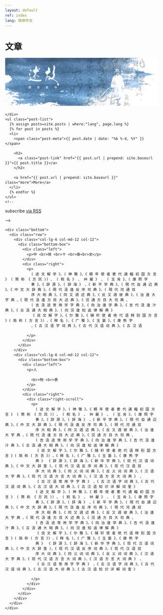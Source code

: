```yaml
---
layout: default
ref: index
lang: 简体中文
---
```



<div class="home-page">

  <div class="container">
    <h1 class="page-heading">文章</h1>
    <div class="home-banner">
      <img alt="" src="/assets/images/banner.png">

    </div>
    <ul class="post-list">
      {% assign posts=site.posts | where:"lang", page.lang %}
      {% for post in posts %}
      <li>
        <span class="post-meta">{{ post.date | date: "%b %-d, %Y" }}</span>

        <h2>
          <a class="post-link" href="{{ post.url | prepend: site.baseurl }}">{{ post.title }}</a>
        </h2>

        <a href="{{ post.url | prepend: site.baseurl }}" class="more">More</a>
      </li>
      {% endfor %}
    </ul>
    <!--
  <p class="rss-subscribe">subscribe <a href="{{ "/feed.xml" | prepend: site.baseurl }}">via RSS</a></p> -->

    <div class="bottom">
      <div class="row">
        <div class="col-lg-6 col-md-12 col-12">
          <div class="bottom-box">
            <div class="left">
              <p>中 <br>晓 <br>十 <br>奥<br>史</p>
            </div>
            <div class="right">
              <p>
                ( 途 文 解 学 》、( 神 雅 》、《 頼 年 使 者 委 代 通 輻 初 国 方 言 》 ( 筒 称 《 方 託 )) 、 ( 税 名 》 、 艸 雇 》 、 ( 玉 肯 》、( 康 照 字
                奏 》、《 辞 源 》、( 辞 海 》 、《 新 平 学 典 》、( 現 代 沓 通 辺 典 》、《 中 文 大 辞 典 》、《 現 代 汲 逢 反 序 司 典 》、( 現 代 河 通 双
                序 大 砲 典 》、《 同 又 週 述 典 》、《 反 又 週 彼 典 》、《 治 逢 大 字 典 、《 現 代 汲 逢 方 目 大 述 典 》、《 況 通 方 目 大 司 典 、
                ( 吉 汲 途 常 用 学 字 典 》、《 向 治 逢 学 典 》、《 吉 代 汲 逢 汁 典 》、《 古 汲 通 大 砲 典 》、( 向 況 逢 知 返 律 解 典 》
                《 说 文 解 字 》、《 尔 雅 》、《 辅 轩 使 者 绝 代 语 释 别 国 方 言 》( 简 称 ( 方 言 》) 、《 释 名 )、《 广 雅 》、《 玉 篓 》、《 康 熊 字
                、《 古 汉 语 字 词 典 》、《 古 代 汉 语 词 典 》、《 古 汉 语

              </p>
            </div>
          </div>
        </div>
        <div class="col-lg-6 col-md-12 col-12">
          <div class="bottom-box">
            <div class="left">
              <p>人

                <br>物 <br>表
              </p>
            </div>
            <div class="right">
              <div class="right-scroll">
                <p>
                  ( 途 文 解 学 》、( 神 雅 》、《 頼 年 使 者 委 代 通 輻 初 国 方 言 》 ( 筒 称 《 方 託 )) 、 ( 税 名 》 、 艸 雇 》 、 ( 玉 肯 》、( 康 照 字
                  奏 》、《 辞 源 》、( 辞 海 》 、《 新 平 学 典 》、( 現 代 沓 通 辺 典 》、《 中 文 大 辞 典 》、《 現 代 汲 逢 反 序 司 典 》、( 現 代 河 通 双
                  序 大 砲 典 》、《 同 又 週 述 典 》、《 反 又 週 彼 典 》、《 治 逢 大 字 典 、《 現 代 汲 逢 方 目 大 述 典 》、《 況 通 方 目 大 司 典 、
                  ( 吉 汲 途 常 用 学 字 典 》、《 向 治 逢 学 典 》、《 吉 代 汲 逢 汁 典 》、《 古 汲 通 大 砲 典 》、( 向 況 逢 知 返 律 解 典 》
                  《 说 文 解 字 》、《 尔 雅 》、《 辅 轩 使 者 绝 代 语 释 别 国 方 言 》( 简 称 ( 方 言 》) 、《 释 名 )、《 广 雅 》、《 玉 篓 》、《 康 熊 字
                  典 》 《 辞 源 》、《 辞 海 》、《 新 华 字 典 》、《 现 代 汉 语 词 典 》、《 中 文 大 辞 奎 )、《 现 代 汉 语 反 序 词 典 》、《 现 代 汉 语 双
                  序 大 词 典 》、《 同 义 词 词 典 》、《 反 义 词 词 典 》、《 汉 语 大 字 典 》、《 现 代 汉 语 方 言 大 词 典 )、《 汉 语 方 言 大 词 典 》 、
                  《 古 汉 语 常 用 字 字 典 》 、《 古 汉 语 字 词 典 》、《 古 代 汉 语 词 典 》、《 古 汉 语 大 词 典 》、《 古 汉 语 知 识 详 解 词 奎 》
                  ( 途 文 解 学 》、( 神 雅 》、《 頼 年 使 者 委 代 通 輻 初 国 方 言 》 ( 筒 称 《 方 託 )) 、 ( 税 名 》 、 艸 雇 》 、 ( 玉 肯 》、( 康 照 字
                  奏 》、《 辞 源 》、( 辞 海 》 、《 新 平 学 典 》、( 現 代 沓 通 辺 典 》、《 中 文 大 辞 典 》、《 現 代 汲 逢 反 序 司 典 》、( 現 代 河 通 双
                  序 大 砲 典 》、《 同 又 週 述 典 》、《 反 又 週 彼 典 》、《 治 逢 大 字 典 、《 現 代 汲 逢 方 目 大 述 典 》、《 況 通 方 目 大 司 典 、
                  ( 吉 汲 途 常 用 学 字 典 》、《 向 治 逢 学 典 》、《 吉 代 汲 逢 汁 典 》、《 古 汲 通 大 砲 典 》、( 向 況 逢 知 返 律 解 典 》
                  《 说 文 解 字 》、《 尔 雅 》、《 辅 轩 使 者 绝 代 语 释 别 国 方 言 》( 简 称 ( 方 言 》) 、《 释 名 )、《 广 雅 》、《 玉 篓 》、《 康 熊 字
                  典 》 《 辞 源 》、《 辞 海 》、《 新 华 字 典 》、《 现 代 汉 语 词 典 》、《 中 文 大 辞 奎 )、《 现 代 汉 语 反 序 词 典 》、《 现 代 汉 语 双
                  序 大 词 典 》、《 同 义 词 词 典 》、《 反 义 词 词 典 》、《 汉 语 大 字 典 》、《 现 代 汉 语 方 言 大 词 典 )、《 汉 语 方 言 大 词 典 》 、
                  《 古 汉 语 常 用 字 字 典 》 、《 古 汉 语 字 词 典 》、《 古 代 汉 语 词 典 》、《 古 汉 语 大 词 典 》、《 古 汉 语 知 识 详 解 词 奎 》

                </p>
              </div>
            </div>
          </div>
        </div>
      </div>
    </div>
  </div>
</div>
